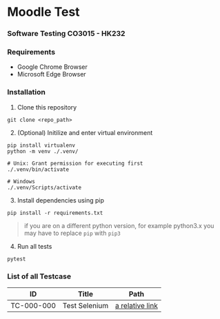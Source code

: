 # Moodle Test

### Software Testing CO3015 - HK232

### Requirements

- Google Chrome Browser
- Microsoft Edge Browser

### Installation

1. Clone this repository

```
git clone <repo_path>
```

2. (Optional) Initilize and enter virtual environment

```
pip install virtualenv
python -m venv ./.venv/

# Unix: Grant permission for executing first
./.venv/bin/activate

# Windows
./.venv/Scripts/activate
```

3. Install dependencies using pip

```
pip install -r requirements.txt
```

> if you are on a different python version, for example python3.x you may have to replace `pip` with `pip3`

4. Run all tests

```
pytest
```

### List of all Testcase

| ID         | Title         | Path                                                      |
| ---------- | ------------- | --------------------------------------------------------- |
| TC-000-000 | Test Selenium | [a relative link](tests/getting_started/test_selenium.py) |
